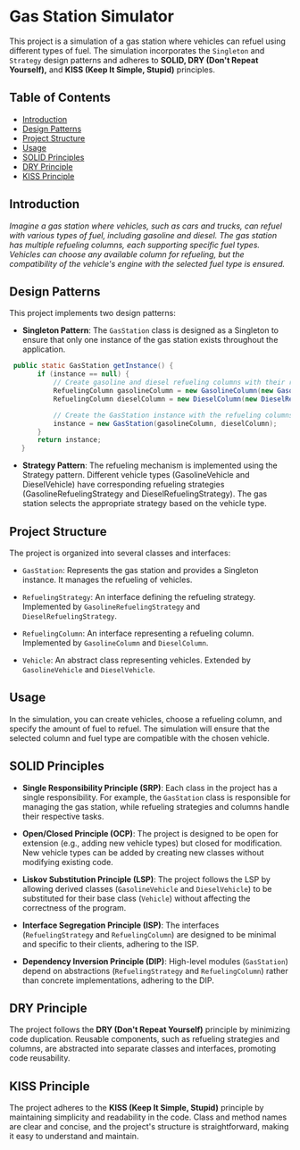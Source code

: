 # Gas Station Simulator

This project is a simulation of a gas station where vehicles can refuel using different types of fuel. The simulation incorporates the `Singleton` and `Strategy` design patterns and adheres to **SOLID, DRY (Don't Repeat Yourself),** and **KISS (Keep It Simple, Stupid)** principles.

## Table of Contents

- [Introduction](#introduction)
- [Design Patterns](#design-patterns)
- [Project Structure](#project-structure)
- [Usage](#usage)
- [SOLID Principles](#solid-principles)
- [DRY Principle](#dry-principle)
- [KISS Principle](#kiss-principle)

## Introduction

*Imagine a gas station where vehicles, such as cars and trucks, can refuel with various types of fuel, including gasoline and diesel. The gas station has multiple refueling columns, each supporting specific fuel types. Vehicles can choose any available column for refueling, but the compatibility of the vehicle's engine with the selected fuel type is ensured.*

## Design Patterns

This project implements two design patterns:

- **Singleton Pattern**: The `GasStation` class is designed as a Singleton to ensure that only one instance of the gas station exists throughout the application.
 ``` java
  public static GasStation getInstance() {
        if (instance == null) {
            // Create gasoline and diesel refueling columns with their respective strategies
            RefuelingColumn gasolineColumn = new GasolineColumn(new GasolineRefuelingStrategy());
            RefuelingColumn dieselColumn = new DieselColumn(new DieselRefuelingStrategy());

            // Create the GasStation instance with the refueling columns
            instance = new GasStation(gasolineColumn, dieselColumn);
        }
        return instance;
    }
  ```
- **Strategy Pattern**: The refueling mechanism is implemented using the Strategy pattern. Different vehicle types (GasolineVehicle and DieselVehicle) have corresponding refueling strategies (GasolineRefuelingStrategy and DieselRefuelingStrategy). The gas station selects the appropriate strategy based on the vehicle type.

## Project Structure

The project is organized into several classes and interfaces:

- `GasStation`: Represents the gas station and provides a Singleton instance. It manages the refueling of vehicles.

- `RefuelingStrategy`: An interface defining the refueling strategy. Implemented by `GasolineRefuelingStrategy` and `DieselRefuelingStrategy`.

- `RefuelingColumn`: An interface representing a refueling column. Implemented by `GasolineColumn` and `DieselColumn`.

- `Vehicle`: An abstract class representing vehicles. Extended by `GasolineVehicle` and `DieselVehicle`.

## Usage

In the simulation, you can create vehicles, choose a refueling column, and specify the amount of fuel to refuel. The simulation will ensure that the selected column and fuel type are compatible with the chosen vehicle.

## SOLID Principles

- **Single Responsibility Principle (SRP)**: Each class in the project has a single responsibility. For example, the `GasStation` class is responsible for managing the gas station, while refueling strategies and columns handle their respective tasks.

- **Open/Closed Principle (OCP)**: The project is designed to be open for extension (e.g., adding new vehicle types) but closed for modification. New vehicle types can be added by creating new classes without modifying existing code.

- **Liskov Substitution Principle (LSP)**: The project follows the LSP by allowing derived classes (`GasolineVehicle` and `DieselVehicle`) to be substituted for their base class (`Vehicle`) without affecting the correctness of the program.

- **Interface Segregation Principle (ISP)**: The interfaces (`RefuelingStrategy` and `RefuelingColumn`) are designed to be minimal and specific to their clients, adhering to the ISP.

- **Dependency Inversion Principle (DIP)**: High-level modules (`GasStation`) depend on abstractions (`RefuelingStrategy` and `RefuelingColumn`) rather than concrete implementations, adhering to the DIP.

## DRY Principle

The project follows the **DRY (Don't Repeat Yourself)** principle by minimizing code duplication. Reusable components, such as refueling strategies and columns, are abstracted into separate classes and interfaces, promoting code reusability.

## KISS Principle

The project adheres to the **KISS (Keep It Simple, Stupid)** principle by maintaining simplicity and readability in the code. Class and method names are clear and concise, and the project's structure is straightforward, making it easy to understand and maintain.

